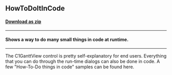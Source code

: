 ## HowToDoItInCode
#### [Download as zip](https://grapecity.github.io/DownGit/#/home?url=https://github.com/GrapeCity/ComponentOne-WinForms-Samples/tree/master/NetFramework\GanttView\VB\HowToDoItInCode)
____
#### Shows a way to do many small things in code at runtime.
____
The C1GanttView control is pretty self-explanatory for end users. Everything that you can do through the run-time dialogs can also be done in code. A few "How-To-Do things in code" samples can be found here. 